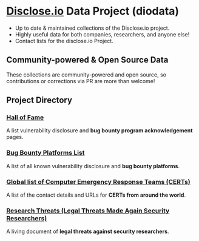 # [Disclose.io](https://disclose.io) Data Project (diodata)
- Up to date & maintained collections of the Disclose.io project.
- Highly useful data for both companies, researchers, and anyone else!
- Contact lists for the disclose.io Project.

## Community-powered & Open Source Data
These collections are community-powered and open source, so contributions or corrections via PR are more than welcome!

## Project Directory
### [Hall of Fame](https://github.com/disclose/tools-and-data/blob/master/hall-of-fame.txt)

A list vulnerability disclosure and **bug bounty program acknowledgement** pages.

### [Bug Bounty Platforms List](https://github.com/disclose/bug-bounty-platforms)

A list of all known vulnerability disclosure and **bug bounty platforms**.

### [Global list of Computer Emergency Response Teams (CERTs)](https://github.com/disclose/tools-and-data/blob/master/list-of-certs.csv)

A list of the contact details and URLs for **CERTs from around the world**.

### [Research Threats (Legal Threats Made Again Security Researchers)](https://github.com/disclose/research-threats)

A living document of **legal threats against security researchers**.
